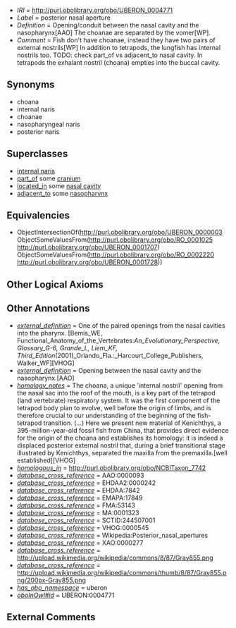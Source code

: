  * *IRI* = http://purl.obolibrary.org/obo/UBERON_0004771
 * *Label* = posterior nasal aperture
 * *Definition* = Opening/conduit between the nasal cavity and the nasopharynx[AAO] The choanae are separated by the vomer[WP].
 * *Comment* = Fish don't have choanae, instead they have two pairs of external nostrils[WP] In addition to tetrapods, the lungfish has internal nostrils too. TODO: check part_of vs adjacent_to nasal cavity. In tetrapods the exhalant nostril (choana) empties into the buccal cavity.

## Synonyms

 * choana
 * internal naris
 * choanae
 * nasopharyngeal naris
 * posterior naris

## Superclasses

 * [internal naris](../../UBERON/25/UBERON_0010425.md)
 * [part_of](../../BFO/50/BFO_0000050.md) some [cranium](../../UBERON/28/UBERON_0003128.md)
 * [located_in](../../RO/25/RO_0001025.md) some [nasal cavity](../../UBERON/07/UBERON_0001707.md)
 * [adjacent_to](../../RO/20/RO_0002220.md) some [nasopharynx](../../UBERON/28/UBERON_0001728.md)

## Equivalencies

 * ObjectIntersectionOf(<http://purl.obolibrary.org/obo/UBERON_0000003> ObjectSomeValuesFrom(<http://purl.obolibrary.org/obo/RO_0001025> <http://purl.obolibrary.org/obo/UBERON_0001707>) ObjectSomeValuesFrom(<http://purl.obolibrary.org/obo/RO_0002220> <http://purl.obolibrary.org/obo/UBERON_0001728>))

## Other Logical Axioms


## Other Annotations

 * *[external_definition](../../UBPROP/01/UBPROP_0000001.md)* = One of the paired openings from the nasal cavities into the pharynx. [Bemis_WE, Functional_Anatomy_of_the_Vertebrates:_An_Evolutionary_Perspective, Glossary_G-6, Grande_L, Liem_KF, Third_Edition_(2001)_Orlando_Fla.:_Harcourt_College_Publishers, Walker_WF][VHOG]
 * *[external_definition](../../UBPROP/01/UBPROP_0000001.md)* = Opening between the nasal cavity and the nasopharynx.[AAO]
 * *[homology_notes](../../UBPROP/03/UBPROP_0000003.md)* = The choana, a unique 'internal nostril' opening from the nasal sac into the roof of the mouth, is a key part of the tetrapod (land vertebrate) respiratory system. It was the first component of the tetrapod body plan to evolve, well before the origin of limbs, and is therefore crucial to our understanding of the beginning of the fish-tetrapod transition. (...) Here we present new material of Kenichthys, a 395-million-year-old fossil fish from China, that provides direct evidence for the origin of the choana and establishes its homology: it is indeed a displaced posterior external nostril that, during a brief transitional stage illustrated by Kenichthys, separated the maxilla from the premaxilla.[well established][VHOG]
 * *[homologous_in](../../core#homologous/in/core#homologous_in.md)* = http://purl.obolibrary.org/obo/NCBITaxon_7742
 * *[database_cross_reference](../../ef/oboInOwl#hasDbXref.md)* = AAO:0000093
 * *[database_cross_reference](../../ef/oboInOwl#hasDbXref.md)* = EHDAA2:0000242
 * *[database_cross_reference](../../ef/oboInOwl#hasDbXref.md)* = EHDAA:7842
 * *[database_cross_reference](../../ef/oboInOwl#hasDbXref.md)* = EMAPA:17849
 * *[database_cross_reference](../../ef/oboInOwl#hasDbXref.md)* = FMA:53143
 * *[database_cross_reference](../../ef/oboInOwl#hasDbXref.md)* = MA:0001323
 * *[database_cross_reference](../../ef/oboInOwl#hasDbXref.md)* = SCTID:244507001
 * *[database_cross_reference](../../ef/oboInOwl#hasDbXref.md)* = VHOG:0000545
 * *[database_cross_reference](../../ef/oboInOwl#hasDbXref.md)* = Wikipedia:Posterior_nasal_apertures
 * *[database_cross_reference](../../ef/oboInOwl#hasDbXref.md)* = XAO:0000277
 * *[database_cross_reference](../../ef/oboInOwl#hasDbXref.md)* = http://upload.wikimedia.org/wikipedia/commons/8/87/Gray855.png
 * *[database_cross_reference](../../ef/oboInOwl#hasDbXref.md)* = http://upload.wikimedia.org/wikipedia/commons/thumb/8/87/Gray855.png/200px-Gray855.png
 * *[has_obo_namespace](../../ce/oboInOwl#hasOBONamespace.md)* = uberon
 * *[oboInOwl#id](../../id/oboInOwl#id.md)* = UBERON:0004771

## External Comments

